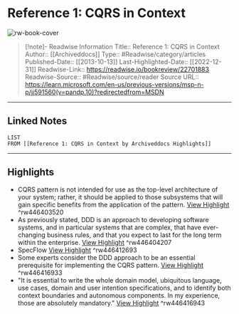 # Reference 1: CQRS in Context

![rw-book-cover](https://learn.microsoft.com/en-us/media/logos/logo-ms-social.png)
<br>
>[!note]- Readwise Information
>Title:: Reference 1: CQRS in Context
>Author:: [[Archiveddocs]]
>Type:: #Readwise/category/articles
>Published-Date:: [[2013-10-13]]
>Last-Highlighted-Date:: [[2022-12-31]]
>Readwise-Link:: https://readwise.io/bookreview/22701883
>Readwise-Source:: #Readwise/source/reader
>Source URL:: https://learn.microsoft.com/en-us/previous-versions/msp-n-p/jj591560(v=pandp.10)?redirectedfrom=MSDN
--- 

## Linked Notes
```dataview
LIST
FROM [[Reference 1: CQRS in Context by Archiveddocs Highlights]]
```

---

## Highlights
- CQRS pattern is not intended for use as the top-level architecture of your system; rather, it should be applied to those subsystems that will gain specific benefits from the application of the pattern. [View Highlight](https://readwise.io/open/446403520) ^rw446403520
- As previously stated, DDD is an approach to developing software systems, and in particular systems that are complex, that have ever-changing business rules, and that you expect to last for the long term within the enterprise. [View Highlight](https://readwise.io/open/446404207) ^rw446404207
- SpecFlow [View Highlight](https://readwise.io/open/446412693) ^rw446412693
- Some experts consider the DDD approach to be an essential prerequisite for implementing the CQRS pattern. [View Highlight](https://readwise.io/open/446416933) ^rw446416933
- "It is essential to write the whole domain model, ubiquitous language, use cases, domain and user intention specifications, and to identify both context boundaries and autonomous components. In my experience, those are absolutely mandatory." [View Highlight](https://readwise.io/open/446416943) ^rw446416943
